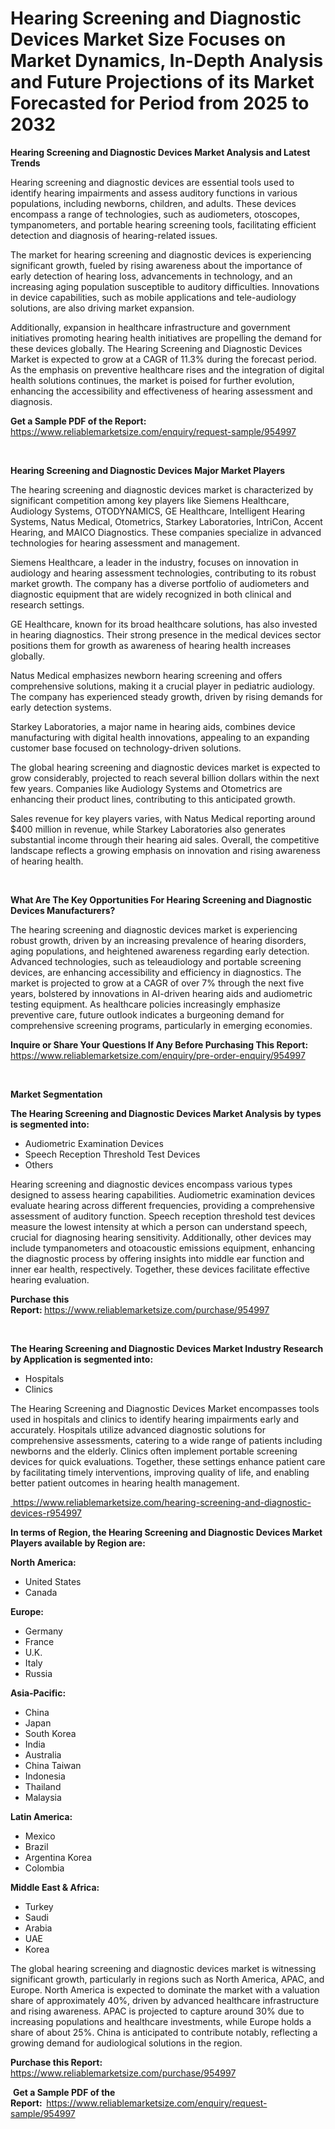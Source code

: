 <p><h1>Hearing Screening and Diagnostic Devices Market Size Focuses on Market Dynamics, In-Depth Analysis and Future Projections of its Market Forecasted for Period from 2025 to 2032</h1></p><p><strong>Hearing Screening and Diagnostic Devices Market Analysis and Latest Trends</strong></p>
<p><p>Hearing screening and diagnostic devices are essential tools used to identify hearing impairments and assess auditory functions in various populations, including newborns, children, and adults. These devices encompass a range of technologies, such as audiometers, otoscopes, tympanometers, and portable hearing screening tools, facilitating efficient detection and diagnosis of hearing-related issues.</p><p>The market for hearing screening and diagnostic devices is experiencing significant growth, fueled by rising awareness about the importance of early detection of hearing loss, advancements in technology, and an increasing aging population susceptible to auditory difficulties. Innovations in device capabilities, such as mobile applications and tele-audiology solutions, are also driving market expansion. </p><p>Additionally, expansion in healthcare infrastructure and government initiatives promoting hearing health initiatives are propelling the demand for these devices globally. The Hearing Screening and Diagnostic Devices Market is expected to grow at a CAGR of 11.3% during the forecast period. As the emphasis on preventive healthcare rises and the integration of digital health solutions continues, the market is poised for further evolution, enhancing the accessibility and effectiveness of hearing assessment and diagnosis.</p></p>
<p><strong>Get a Sample PDF of the Report:&nbsp;</strong> <a href="https://www.reliablemarketsize.com/enquiry/request-sample/954997?utm_campaign=3181&utm_medium=2&utm_source=Github&utm_content=ia&utm_term=18042025&utm_id=hearing-screening-and-diagnostic-devices">https://www.reliablemarketsize.com/enquiry/request-sample/954997</a></p>
<p>&nbsp;</p>
<p><strong>Hearing Screening and Diagnostic Devices Major Market Players</strong></p>
<p><p>The hearing screening and diagnostic devices market is characterized by significant competition among key players like Siemens Healthcare, Audiology Systems, OTODYNAMICS, GE Healthcare, Intelligent Hearing Systems, Natus Medical, Otometrics, Starkey Laboratories, IntriCon, Accent Hearing, and MAICO Diagnostics. These companies specialize in advanced technologies for hearing assessment and management.</p><p>Siemens Healthcare, a leader in the industry, focuses on innovation in audiology and hearing assessment technologies, contributing to its robust market growth. The company has a diverse portfolio of audiometers and diagnostic equipment that are widely recognized in both clinical and research settings.</p><p>GE Healthcare, known for its broad healthcare solutions, has also invested in hearing diagnostics. Their strong presence in the medical devices sector positions them for growth as awareness of hearing health increases globally.</p><p>Natus Medical emphasizes newborn hearing screening and offers comprehensive solutions, making it a crucial player in pediatric audiology. The company has experienced steady growth, driven by rising demands for early detection systems.</p><p>Starkey Laboratories, a major name in hearing aids, combines device manufacturing with digital health innovations, appealing to an expanding customer base focused on technology-driven solutions.</p><p>The global hearing screening and diagnostic devices market is expected to grow considerably, projected to reach several billion dollars within the next few years. Companies like Audiology Systems and Otometrics are enhancing their product lines, contributing to this anticipated growth. </p><p>Sales revenue for key players varies, with Natus Medical reporting around $400 million in revenue, while Starkey Laboratories also generates substantial income through their hearing aid sales. Overall, the competitive landscape reflects a growing emphasis on innovation and rising awareness of hearing health.</p></p>
<p>&nbsp;</p>
<p><strong>What Are The Key Opportunities For Hearing Screening and Diagnostic Devices Manufacturers?</strong></p>
<p><p>The hearing screening and diagnostic devices market is experiencing robust growth, driven by an increasing prevalence of hearing disorders, aging populations, and heightened awareness regarding early detection. Advanced technologies, such as teleaudiology and portable screening devices, are enhancing accessibility and efficiency in diagnostics. The market is projected to grow at a CAGR of over 7% through the next five years, bolstered by innovations in AI-driven hearing aids and audiometric testing equipment. As healthcare policies increasingly emphasize preventive care, future outlook indicates a burgeoning demand for comprehensive screening programs, particularly in emerging economies.</p></p>
<p><strong>Inquire or Share Your Questions If Any Before Purchasing This Report:</strong> <a href="https://www.reliablemarketsize.com/enquiry/pre-order-enquiry/954997?utm_campaign=3181&utm_medium=2&utm_source=Github&utm_content=ia&utm_term=18042025&utm_id=hearing-screening-and-diagnostic-devices">https://www.reliablemarketsize.com/enquiry/pre-order-enquiry/954997</a></p>
<p>&nbsp;</p>
<p><strong>Market Segmentation</strong></p>
<p><strong>The Hearing Screening and Diagnostic Devices Market Analysis by types is segmented into:</strong></p>
<p><ul><li>Audiometric Examination Devices</li><li>Speech Reception Threshold Test Devices</li><li>Others</li></ul></p>
<p><p>Hearing screening and diagnostic devices encompass various types designed to assess hearing capabilities. Audiometric examination devices evaluate hearing across different frequencies, providing a comprehensive assessment of auditory function. Speech reception threshold test devices measure the lowest intensity at which a person can understand speech, crucial for diagnosing hearing sensitivity. Additionally, other devices may include tympanometers and otoacoustic emissions equipment, enhancing the diagnostic process by offering insights into middle ear function and inner ear health, respectively. Together, these devices facilitate effective hearing evaluation.</p></p>
<p><strong>Purchase this Report:&nbsp;</strong><a href="https://www.reliablemarketsize.com/purchase/954997?utm_campaign=3181&utm_medium=2&utm_source=Github&utm_content=ia&utm_term=18042025&utm_id=hearing-screening-and-diagnostic-devices">https://www.reliablemarketsize.com/purchase/954997</a></p>
<p>&nbsp;</p>
<p><strong>The Hearing Screening and Diagnostic Devices Market Industry Research by Application is segmented into:</strong></p>
<p><ul><li>Hospitals</li><li>Clinics</li></ul></p>
<p><p>The Hearing Screening and Diagnostic Devices Market encompasses tools used in hospitals and clinics to identify hearing impairments early and accurately. Hospitals utilize advanced diagnostic solutions for comprehensive assessments, catering to a wide range of patients including newborns and the elderly. Clinics often implement portable screening devices for quick evaluations. Together, these settings enhance patient care by facilitating timely interventions, improving quality of life, and enabling better patient outcomes in hearing health management.</p></p>
<p><a href="https://www.reliablemarketsize.com/hearing-screening-and-diagnostic-devices-r954997?utm_campaign=3181&utm_medium=2&utm_source=Github&utm_content=ia&utm_term=18042025&utm_id=hearing-screening-and-diagnostic-devices">&nbsp;https://www.reliablemarketsize.com/hearing-screening-and-diagnostic-devices-r954997</a></p>
<p><strong>In terms of Region, the Hearing Screening and Diagnostic Devices Market Players available by Region are:</strong></p>
<p>
    <p> <strong> North America: </strong>
        <ul>
            <li>United States</li>
            <li>Canada</li>
        </ul>
        </p> 
    <p> <strong> Europe: </strong>
        <ul>
            <li>Germany</li>
            <li>France</li>
            <li>U.K.</li>
            <li>Italy</li>
            <li>Russia</li>
        </ul>
        </p> 
    <p> <strong> Asia-Pacific: </strong>
        <ul>
            <li>China</li>
            <li>Japan</li>
            <li>South Korea</li>
            <li>India</li>
            <li>Australia</li>
            <li>China Taiwan</li>
            <li>Indonesia</li>
            <li>Thailand</li>
            <li>Malaysia</li>
        </ul>
        </p> 
    <p> <strong> Latin America: </strong>
        <ul>
            <li>Mexico</li>
            <li>Brazil</li>
            <li>Argentina Korea</li>
            <li>Colombia</li>
        </ul>
        </p> 
    <p> <strong> Middle East & Africa: </strong>
        <ul>
            <li>Turkey</li>
            <li>Saudi</li>
            <li>Arabia</li>
            <li>UAE</li>
            <li>Korea</li>
        </ul>
    </p>
    </p>
<p><p>The global hearing screening and diagnostic devices market is witnessing significant growth, particularly in regions such as North America, APAC, and Europe. North America is expected to dominate the market with a valuation share of approximately 40%, driven by advanced healthcare infrastructure and rising awareness. APAC is projected to capture around 30% due to increasing populations and healthcare investments, while Europe holds a share of about 25%. China is anticipated to contribute notably, reflecting a growing demand for audiological solutions in the region.</p></p>
<p><strong>Purchase this Report: </strong><a href="https://www.reliablemarketsize.com/purchase/954997?utm_campaign=3181&utm_medium=2&utm_source=Github&utm_content=ia&utm_term=18042025&utm_id=hearing-screening-and-diagnostic-devices">https://www.reliablemarketsize.com/purchase/954997</a></p>
<p>&nbsp;<strong>Get a Sample PDF of the Report:&nbsp;&nbsp;</strong><a href="https://www.reliablemarketsize.com/enquiry/request-sample/954997?utm_campaign=3181&utm_medium=2&utm_source=Github&utm_content=ia&utm_term=18042025&utm_id=hearing-screening-and-diagnostic-devices">https://www.reliablemarketsize.com/enquiry/request-sample/954997</a></p>
<p><strong></strong></p>
<p><p></p><p></p><p></p></p>